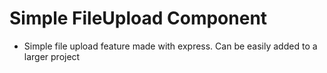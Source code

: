 # Simple FileUpload Component

- Simple file upload feature made with express. Can be easily added to a larger project
